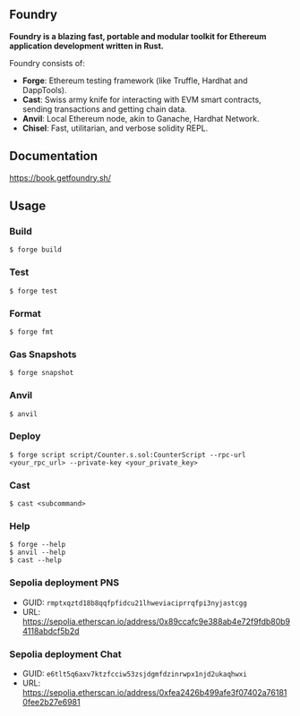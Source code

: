 ## Foundry

**Foundry is a blazing fast, portable and modular toolkit for Ethereum application development written in Rust.**

Foundry consists of:

-   **Forge**: Ethereum testing framework (like Truffle, Hardhat and DappTools).
-   **Cast**: Swiss army knife for interacting with EVM smart contracts, sending transactions and getting chain data.
-   **Anvil**: Local Ethereum node, akin to Ganache, Hardhat Network.
-   **Chisel**: Fast, utilitarian, and verbose solidity REPL.

## Documentation

https://book.getfoundry.sh/

## Usage

### Build

```shell
$ forge build
```

### Test

```shell
$ forge test
```

### Format

```shell
$ forge fmt
```

### Gas Snapshots

```shell
$ forge snapshot
```

### Anvil

```shell
$ anvil
```

### Deploy

```shell
$ forge script script/Counter.s.sol:CounterScript --rpc-url <your_rpc_url> --private-key <your_private_key>
```

### Cast

```shell
$ cast <subcommand>
```

### Help

```shell
$ forge --help
$ anvil --help
$ cast --help
```

### Sepolia deployment PNS
- GUID: `rmptxqztd18b8qqfpfidcu21lhweviaciprrqfpi3nyjastcgg`
- URL: https://sepolia.etherscan.io/address/0x89ccafc9e388ab4e72f9fdb80b94118abdcf5b2d

### Sepolia deployment Chat
- GUID: `e6tlt5q6axv7ktzfcciw53zsjdgmfdzinrwpx1njd2ukaqhwxi`
- URL: https://sepolia.etherscan.io/address/0xfea2426b499afe3f07402a761810fee2b27e6981